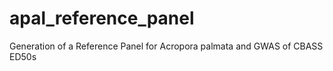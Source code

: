 # apal_reference_panel
Generation of a Reference Panel for Acropora palmata and GWAS of CBASS ED50s
